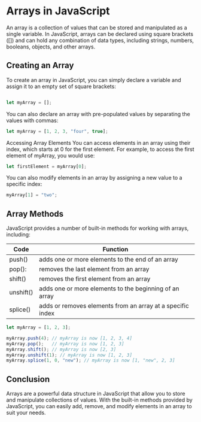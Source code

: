 # Arrays in JavaScript
An array is a collection of values that can be stored and manipulated as a single variable. In JavaScript, arrays can be declared using square brackets ([]) and can hold any combination of data types, including strings, numbers, booleans, objects, and other arrays.

## Creating an Array
To create an array in JavaScript, you can simply declare a variable and assign it to an empty set of square brackets:

```javascript

let myArray = [];

```

You can also declare an array with pre-populated values by separating the values with commas:

```javascript
let myArray = [1, 2, 3, "four", true];
```

Accessing Array Elements
You can access elements in an array using their index, which starts at 0 for the first element. For example, to access the first element of myArray, you would use:

```javascript
let firstElement = myArray[0];
```
You can also modify elements in an array by assigning a new value to a specific index:

```javascript
myArray[1] = "two";
```
## Array Methods
JavaScript provides a number of built-in methods for working with arrays, including:


Code | Function
-----|----
push() | adds one or more elements to the end of an array
pop(): | removes the last element from an array
shift() | removes the first element from an array
unshift() | adds one or more elements to the beginning of an array
splice() | adds or removes elements from an array at a specific index


```javascript
let myArray = [1, 2, 3];

myArray.push(4); // myArray is now [1, 2, 3, 4]
myArray.pop();   // myArray is now [1, 2, 3]
myArray.shift(); // myArray is now [2, 3]
myArray.unshift(1); // myArray is now [1, 2, 3]
myArray.splice(1, 0, "new"); // myArray is now [1, "new", 2, 3]
```
## Conclusion
Arrays are a powerful data structure in JavaScript that allow you to store and manipulate collections of values. With the built-in methods provided by JavaScript, you can easily add, remove, and modify elements in an array to suit your needs.



